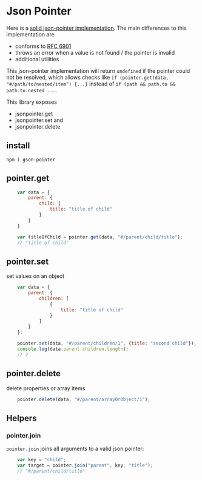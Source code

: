 # Json Pointer

Here is a [solid json-pointer implementation](https://github.com/manuelstofer/json-pointer).
The main differences to this implementation are

- conforms to [RFC 6901](https://tools.ietf.org/html/rfc6901)
- throws an error when a value is not found / the pointer is invalid
- additional utilities

This json-pointer implementation will return `undefined` if the pointer could not be resolved, which allows checks like
`if (pointer.get(data, "#/path/to/nested/item") {...}`
instead of
`if (path && path.to && path.to.nested ...`.

This library exposes

- jsonpointer.get
- jsonpointer.set and
- jsonpointer.delete


## install

`npm i gson-pointer`


## pointer.get

```js
	var data = {
		parent: {
			child: {
				title: "title of child"
			}
		}
	}

	var titleOfChild = pointer.get(data, "#/parent/child/title");
	// "title of child"
```


## pointer.set

set values on an object

```js
	var data = {
		parent: {
			children: [
				{
					title: "title of child"
				}
			]
		}
	};

	pointer.set(data, "#/parent/children/1", {title: "second child"});
	console.log(data.parent.children.length);
	// 2
```


## pointer.delete

delete properties or array items

```js
	pointer.delete(data, "#/parent/arrayOrObject/1");
```


## Helpers

### pointer.join

`pointer.join` joins all arguments to a valid json pointer:

```js
	var key = "child";
	var target = pointer.join("parent", key, "title");
	// "#/parent/child/title"
```